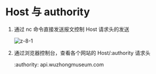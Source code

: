 # Host 与 authority

1. 通过 nc 命令直接发送报文控制 Host 请求头的发送

   ![z-8-1](/img/http/2/z-8-1.jpg)

2. 通过浏览器控制台，查看各个网站的 Host/:authority 请求头

   :authority: api.wuzhongmuseum.com
